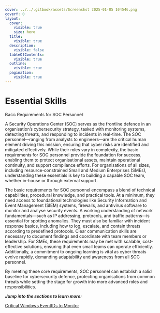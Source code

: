 ```yaml
---
cover: ../../.gitbook/assets/Screenshot 2025-01-05 104546.png
coverY: 0
layout:
  cover:
    visible: true
    size: hero
  title:
    visible: true
  description:
    visible: false
  tableOfContents:
    visible: true
  outline:
    visible: true
  pagination:
    visible: true
---
```


# Essential Skills

Basic Requirements for SOC Personnel&#x20;

A Security Operations Center (SOC) serves as the frontline defence in an organisation’s cybersecurity strategy, tasked with monitoring systems, detecting threats, and responding to incidents in real-time. The SOC personnel—ranging from analysts to engineers—are the critical human element driving this mission, ensuring that cyber risks are identified and mitigated effectively. While their roles vary in complexity, the basic requirements for SOC personnel provide the foundation for success, enabling them to protect organisational assets, maintain operational continuity, and support compliance efforts. For organisations of all sizes, including resource-constrained Small and Medium Enterprises (SMEs), understanding these essentials is key to building a capable SOC team, whether in-house or through external support.&#x20;

The basic requirements for SOC personnel encompass a blend of technical capabilities, procedural knowledge, and practical tools. At a minimum, they need access to foundational technologies like Security Information and Event Management (SIEM) systems, firewalls, and antivirus software to monitor and analyse security events. A working understanding of network fundamentals—such as IP addressing, protocols, and traffic patterns—is essential for spotting anomalies. They must also be familiar with incident response basics, including how to log, escalate, and contain threats according to predefined protocols. Clear communication skills are necessary to document findings and coordinate with team members or leadership. For SMEs, these requirements may be met with scalable, cost-effective solutions, ensuring that even small teams can operate efficiently. Additionally, a commitment to ongoing learning is vital as cyber threats evolve rapidly, demanding adaptability and awareness from all SOC personnel.

By meeting these core requirements, SOC personnel can establish a solid baseline for cybersecurity defence, protecting organisations from common threats while setting the stage for growth into more advanced roles and responsibilities.

_**Jump into the sections to learn more:**_

[Critical Windows EventIDs to Monitor](critical-windows-eventids-to-monitor.md)
